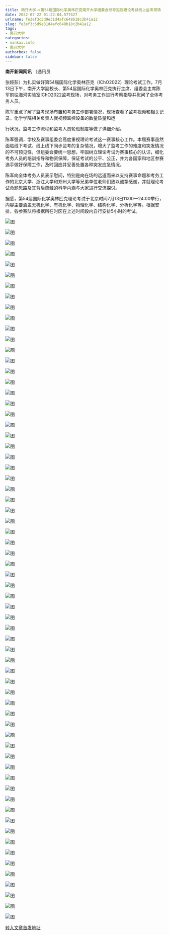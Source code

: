 ```yaml
---
title: 南开大学->第54届国际化学奥林匹克南开大学组委会领导巡视理论考试线上监考现场 | nankai.info
date: 2022-07-22 01:22:04.577427
urlname: fe3ef3c5d9e31d4afc648b18c2b41a12
slug: fe3ef3c5d9e31d4afc648b18c2b41a12
tags: 
- 南开大学
categories:
- nankai.info
- 南开大学
authorbox: false
sidebar: false
---
```

**南开新闻网讯** （通讯员

张娅彭）为扎实做好第54届国际化学奥林匹克（IChO2022）理论考试工作，7月13日下午，南开大学副校长、第54届国际化学奥林匹克执行主席、组委会主席陈军前往海河实验室IChO2022监考现场，对考务工作进行考察指导并慰问了全体考务人员。

陈军重点了解了监考现场布置和考务工作部署情况，现场查看了监考视频和相关记录。化学学院相关负责人就视频监控设备的数量质量和运
<!--more-->
行状况，监考工作流程和监考人员轮班制度等做了详细介绍。

陈军强调，学校及赛事组委会高度重视理论考试这一赛事核心工作。本届赛事虽然面临线下考试、线上线下同步监考的复杂情况，增大了监考工作的难度和突发情况的不可预见性，但组委会要统一思想，牢固树立理论考试为赛事核心的认识，细化考务人员的培训指导和物资保障，保证考试的公平、公正，并为各国家和地区参赛选手做好保障工作，及时回应并妥善处置各种突发应急情况。

陈军向全体考务人员表示慰问，特别是向在场的远道而来以支持赛事命题和考务工作的北京大学、浙江大学和郑州大学等兄弟单位老师们致以诚挚感谢，并就理论考试命题思路及其背后蕴藏的科学内涵与大家进行交流探讨。

据悉，第54届国际化学奥林匹克理论考试于北京时间7月13日11:00—24:00举行，内容主要涵盖无机化学、有机化学、物理化学、结构化学、分析化学等。根据安排，各参赛队将根据所在时区在上述时间段内自行安排5小时的考试。

![图](http://news.nankai.edu.cn/ywsd/system/2022/07/14/g)

![图](http://news.nankai.edu.cn/ywsd/system/2022/07/14/p)

![图](http://news.nankai.edu.cn/ywsd/system/2022/07/14/j)

![图](http://news.nankai.edu.cn/ywsd/system/2022/07/14/)

![图](http://news.nankai.edu.cn/ywsd/system/2022/07/14/e)

![图](http://news.nankai.edu.cn/ywsd/system/2022/07/14/b)

![图](http://news.nankai.edu.cn/ywsd/system/2022/07/14/6)

![图](http://news.nankai.edu.cn/ywsd/system/2022/07/14/b)

![图](http://news.nankai.edu.cn/ywsd/system/2022/07/14/9)

![图](http://news.nankai.edu.cn/ywsd/system/2022/07/14/6)

![图](http://news.nankai.edu.cn/ywsd/system/2022/07/14/e)

![图](http://news.nankai.edu.cn/ywsd/system/2022/07/14/a)

![图](http://news.nankai.edu.cn/ywsd/system/2022/07/14/_)

![图](http://news.nankai.edu.cn/ywsd/system/2022/07/14/6)

![图](http://news.nankai.edu.cn/ywsd/system/2022/07/14/6)

![图](http://news.nankai.edu.cn/ywsd/system/2022/07/14/7)

![图](http://news.nankai.edu.cn/ywsd/system/2022/07/14/6)

![图](http://news.nankai.edu.cn/ywsd/system/2022/07/14/4)

![图](http://news.nankai.edu.cn/ywsd/system/2022/07/14/0)

![图](http://news.nankai.edu.cn/ywsd/system/2022/07/14/0)

![图](http://news.nankai.edu.cn/ywsd/system/2022/07/14/0)

![图](http://news.nankai.edu.cn/ywsd/system/2022/07/14/3)

![图](http://news.nankai.edu.cn/ywsd/system/2022/07/14/0)

![图](http://news.nankai.edu.cn/ywsd/system/2022/07/14/0)

![图](http://news.nankai.edu.cn/)

![图](http://news.nankai.edu.cn/ywsd/system/2022/07/14/7)

![图](http://news.nankai.edu.cn/ywsd/system/2022/07/14/6)

![图](http://news.nankai.edu.cn/ywsd/system/2022/07/14/4)

![图](http://news.nankai.edu.cn/)

![图](http://news.nankai.edu.cn/ywsd/system/2022/07/14/0)

![图](http://news.nankai.edu.cn/ywsd/system/2022/07/14/0)

![图](http://news.nankai.edu.cn/ywsd/system/2022/07/14/0)

![图](http://news.nankai.edu.cn/)

![图](http://news.nankai.edu.cn/ywsd/system/2022/07/14/3)

![图](http://news.nankai.edu.cn/ywsd/system/2022/07/14/0)

![图](http://news.nankai.edu.cn/ywsd/system/2022/07/14/0)

![图](http://news.nankai.edu.cn/)

![图](http://news.nankai.edu.cn/ywsd/system/2022/07/14/c)

![图](http://news.nankai.edu.cn/ywsd/system/2022/07/14/i)

![图](http://news.nankai.edu.cn/ywsd/system/2022/07/14/p)

![图](http://news.nankai.edu.cn/)

![图](http://news.nankai.edu.cn/ywsd/system/2022/07/14/n)

![图](http://news.nankai.edu.cn/ywsd/system/2022/07/14/c)

![图](http://news.nankai.edu.cn/ywsd/system/2022/07/14/)

![图](http://news.nankai.edu.cn/ywsd/system/2022/07/14/u)

![图](http://news.nankai.edu.cn/ywsd/system/2022/07/14/d)

![图](http://news.nankai.edu.cn/ywsd/system/2022/07/14/e)

![图](http://news.nankai.edu.cn/ywsd/system/2022/07/14/)

![图](http://news.nankai.edu.cn/ywsd/system/2022/07/14/i)

![图](http://news.nankai.edu.cn/ywsd/system/2022/07/14/a)

![图](http://news.nankai.edu.cn/ywsd/system/2022/07/14/k)

![图](http://news.nankai.edu.cn/ywsd/system/2022/07/14/n)

![图](http://news.nankai.edu.cn/ywsd/system/2022/07/14/a)

![图](http://news.nankai.edu.cn/ywsd/system/2022/07/14/n)

![图](http://news.nankai.edu.cn/ywsd/system/2022/07/14/)

![图](http://news.nankai.edu.cn/ywsd/system/2022/07/14/s)

![图](http://news.nankai.edu.cn/ywsd/system/2022/07/14/w)

![图](http://news.nankai.edu.cn/ywsd/system/2022/07/14/e)

![图](http://news.nankai.edu.cn/ywsd/system/2022/07/14/n)

![图](http://news.nankai.edu.cn/)

![图](http://news.nankai.edu.cn/)

![图](http://news.nankai.edu.cn/ywsd/system/2022/07/14/:)

![图](http://news.nankai.edu.cn/ywsd/system/2022/07/14/p)

![图](http://news.nankai.edu.cn/ywsd/system/2022/07/14/t)

![图](http://news.nankai.edu.cn/ywsd/system/2022/07/14/t)

![图](http://news.nankai.edu.cn/ywsd/system/2022/07/14/h)

[转入文章首发地址](http://news.nankai.edu.cn/ywsd/system/2022/07/14/030052016.shtml)